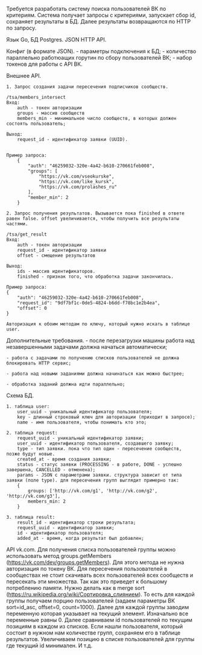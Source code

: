 Требуется разработать систему поиска пользователей ВК по критериям. Система получает запросы с критериями, запускает сбор id, сохраняет результаты в БД. 
Далее результаты возвращаются по HTTP по запросу.

Язык Go, БД Postgres. JSON HTTP API.


Конфиг (в формате JSON).
	- параметры подключения к БД;
	- количество параллельно работюащих горутин по сбору пользователей ВК;
	- набор токенов для работы с API ВК.


Внешнее API.


	1. Запрос создания задачи пересечения подписчиков сообществ.

	/tsa/members_intersect
	Вход:
		auth - токен авторизации
		groups - массив сообществ
		members_min - минимальное число сообществ, в которых должен состоять пользователь;

	Выход:
		request_id - идентификатор заявки (UUID).


	Пример запроса:
		{
			"auth": "46259032-320e-4a42-b610-270661feb008",
			"groups": [
				"https://vk.com/vseokurske",
				"https://vk.com/like_kursk",
				"https://vk.com/prolashes_ru"
			],
			"member_min": 2
		}

	2. Запрос получения результатов. Вызывается пока finished в ответе равен false. offset увеличивается, чтобы получить все результаты частями.

	/tsa/get_result
	Вход:
		auth - токен авторизации
		request_id - идентификатор заявки
		offset - смещение результатов

	Выход:
		ids - массив идентификаторов.
		finished - признак того, что обработка задачи закончилась.

	Пример запроса:
	{
		"auth": "46259032-320e-4a42-b610-270661feb008",
		"request_id": "9df7bf1c-0de5-4824-b6dd-f78bc1e2b4ea",
		"offset": 0
	}

	Авторизация к обоим методам по ключу, который нужно искать в таблице user.


Дополнительные требования.
	- после перезагрузки машины работа над незавершенными задачами должна начаться автоматически;

	- работа с задачами по получению списков пользователей не должна блокировать HTTP сервис;

	- работа над новыми заданиями должна начинаться как можно быстрее;

	- обработка заданий должна идти параллельно;


Схема БД.

	1. таблица user:
		user_uuid - уникальный идентификатор пользователя;
		key - длинный строковый ключ для авторизации (приходит в запросе);
		name - имя пользователя, чтобы понимать кто это;

	2. таблица request:
		request_uuid - уникальный идентификатор заявки;
		user_uuid - идентификатор пользователя, создавшего заявку;
		type - тип заявки. пока что тип один - пересечение сообществ, позже будут новые.
		created_at - время создания заявки;
		status - статус заявки (PROCESSING - в работе, DONE - успешно завершена, CANCELLED - отменена);
		params - JSON с параметрами заявки. структура зависит от типа заявки (поле type). для пересечения групп выглядит примерно так:
		{
			groups: ['http://vk.com/g1', 'http://vk.com/g2', 'http://vk.com/g3'],
			members_min: 2
		}

	3. таблица result:
		result_id - идентификатор строки результата;
		request_uuid - идентификатор заявки;
		id - идентификатор пользователя;
		added_at - время, когда результат был добавлен;

API vk.com.
	Для получения списка пользователей группы можно использовать метод groups.getMembers (https://vk.com/dev/groups.getMembers). Для этого метода не нужна авторизация по токену ВК. Для пересечения пользователей в сообществах не стоит скачивать всех пользователей всех сообществ и пересекать эти множества. Так как это приведет к большому потреблению памяти. Нужно делать как в merge sort (https://ru.wikipedia.org/wiki/Сортировка_слиянием). То есть для каждой группы получаем порцию пользователей (задаем параметры ВК sort=id_asc, offset=0, count=1000). Далее для каждой группы заводим переменную которая указывает на текущий элемент. Изначально все переменные равны 0. Далее сравниваем id пользователей по текущим позициям в каждом из списков. Если нашли пользователя, который состоит в нужном нам количестве групп, сохраняем его в таблице результатов. Увеличиваем позицию в списке пользователей для группы где текущий id минимален. И т.д.